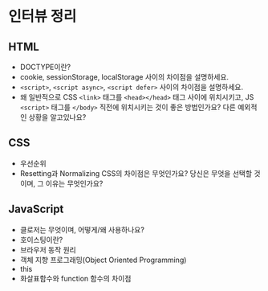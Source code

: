 # 인터뷰 정리

## HTML

- DOCTYPE이란?
- cookie, sessionStorage, localStorage 사이의 차이점을 설명하세요.
- `<script>`, `<script async>`, `<script defer>` 사이의 차이점을 설명하세요.
- 왜 일반적으로 CSS `<link>` 태그를 `<head></head>` 태그 사이에 위치시키고, JS `<script>` 태그를 `</body>` 직전에 위치시키는 것이 좋은 방법인가요? 다른 예외적인 상황을 알고있나요?

## CSS

- 우선순위
- Resetting과 Normalizing CSS의 차이점은 무엇인가요? 당신은 무엇을 선택할 것이며, 그 이유는 무엇인가요?

## JavaScript

- 클로저는 무엇이며, 어떻게/왜 사용하나요?
- 호이스팅이란?
- 브라우저 동작 원리
- 객체 지향 프로그래밍(Object Oriented Programming)
- this
- 화살표함수와 function 함수의 차이점
